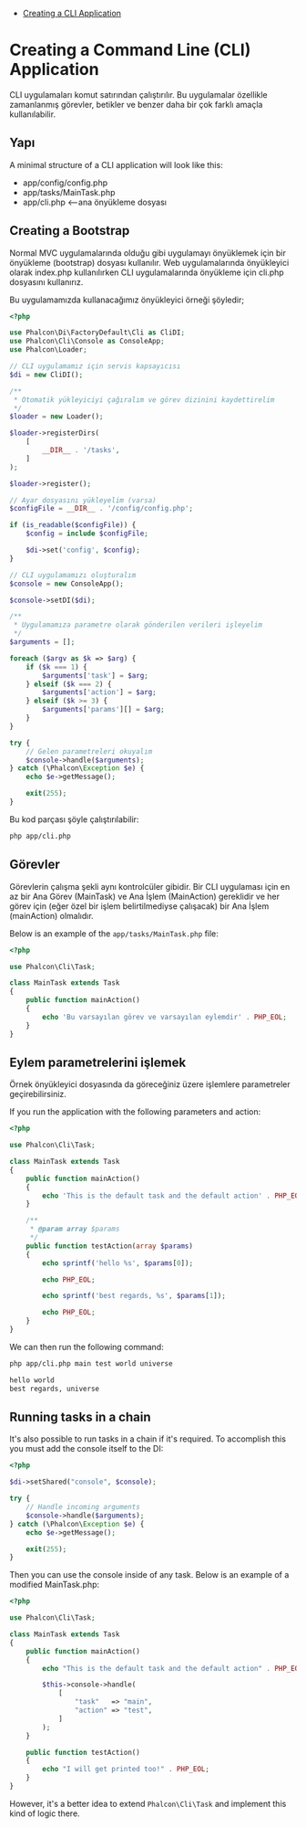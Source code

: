 <div class='article-menu'>
  <ul>
    <li>
      <a href="#creating-cli-application">Creating a CLI Application</a>
    </li>
  </ul>
</div>

# Creating a Command Line (CLI) Application

CLI uygulamaları komut satırından çalıştırılır. Bu uygulamalar özellikle zamanlanmış görevler, betikler ve benzer daha bir çok farklı amaçla kullanılabilir.

## Yapı

A minimal structure of a CLI application will look like this:

* app/config/config.php
* app/tasks/MainTask.php
* app/cli.php <--ana önyükleme dosyası

## Creating a Bootstrap

Normal MVC uygulamalarında olduğu gibi uygulamayı önyüklemek için bir önyükleme (bootstrap) dosyası kullanılır. Web uygulamalarında önyükleyici olarak index.php kullanılırken CLI uygulamalarında önyükleme için cli.php dosyasını kullanırız.

Bu uygulamamızda kullanacağımız önyükleyici örneği şöyledir;

```php
<?php

use Phalcon\Di\FactoryDefault\Cli as CliDI;
use Phalcon\Cli\Console as ConsoleApp;
use Phalcon\Loader;

// CLI uygulamamız için servis kapsayıcısı 
$di = new CliDI();

/**
 * Otomatik yükleyiciyi çağıralım ve görev dizinini kaydettirelim
 */
$loader = new Loader();

$loader->registerDirs(
    [
        __DIR__ . '/tasks',
    ]
);

$loader->register();

// Ayar dosyasını yükleyelim (varsa)
$configFile = __DIR__ . '/config/config.php';

if (is_readable($configFile)) {
    $config = include $configFile;

    $di->set('config', $config);
}

// CLI uygulamamızı oluşturalım
$console = new ConsoleApp();

$console->setDI($di);

/**
 * Uygulamamıza parametre olarak gönderilen verileri işleyelim
 */
$arguments = [];

foreach ($argv as $k => $arg) {
    if ($k === 1) {
        $arguments['task'] = $arg;
    } elseif ($k === 2) {
        $arguments['action'] = $arg;
    } elseif ($k >= 3) {
        $arguments['params'][] = $arg;
    }
}

try {
    // Gelen parametreleri okuyalım
    $console->handle($arguments);
} catch (\Phalcon\Exception $e) {
    echo $e->getMessage();

    exit(255);
}
```

Bu kod parçası şöyle çalıştırılabilir:

```bash
php app/cli.php
```

## Görevler

Görevlerin çalışma şekli aynı kontrolcüler gibidir. Bir CLI uygulaması için en az bir Ana Görev (MainTask) ve Ana İşlem (MainAction) gereklidir ve her görev için (eğer özel bir işlem belirtilmediyse çalışacak) bir Ana İşlem (mainAction) olmalıdır.

Below is an example of the `app/tasks/MainTask.php` file:

```php
<?php

use Phalcon\Cli\Task;

class MainTask extends Task
{
    public function mainAction()
    {
        echo 'Bu varsayılan görev ve varsayılan eylemdir' . PHP_EOL;
    }
}
```

## Eylem parametrelerini işlemek

Örnek önyükleyici dosyasında da göreceğiniz üzere işlemlere parametreler geçirebilirsiniz.

If you run the application with the following parameters and action:

```php
<?php

use Phalcon\Cli\Task;

class MainTask extends Task
{
    public function mainAction()
    {
        echo 'This is the default task and the default action' . PHP_EOL;
    }

    /**
     * @param array $params
     */
    public function testAction(array $params)
    {
        echo sprintf('hello %s', $params[0]);

        echo PHP_EOL;

        echo sprintf('best regards, %s', $params[1]);

        echo PHP_EOL;
    }
}
```

We can then run the following command:

```bash
php app/cli.php main test world universe

hello world
best regards, universe
```

## Running tasks in a chain

It's also possible to run tasks in a chain if it's required. To accomplish this you must add the console itself to the DI:

```php
<?php

$di->setShared("console", $console);

try {
    // Handle incoming arguments
    $console->handle($arguments);
} catch (\Phalcon\Exception $e) {
    echo $e->getMessage();

    exit(255);
}
```

Then you can use the console inside of any task. Below is an example of a modified MainTask.php:

```php
<?php

use Phalcon\Cli\Task;

class MainTask extends Task
{
    public function mainAction()
    {
        echo "This is the default task and the default action" . PHP_EOL;

        $this->console->handle(
            [
                "task"   => "main",
                "action" => "test",
            ]
        );
    }

    public function testAction()
    {
        echo "I will get printed too!" . PHP_EOL;
    }
}
```

However, it's a better idea to extend `Phalcon\Cli\Task` and implement this kind of logic there.